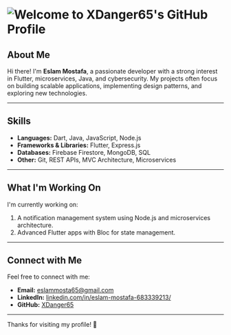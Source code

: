 # <img src="https://readme-typing-svg.demolab.com?font=Fira+Code&size=28&duration=4000&color=F75C7E&center=true&vCenter=true&width=435&lines=Welcome+to+XDanger65's+GitHub+Profile!;I'm+Eslam+Mostafa+%F0%9F%91%8B" alt=" Welcome to XDanger65's GitHub Profile" />

## About Me
Hi there! I'm **Eslam Mostafa**, a passionate developer with a strong interest in Flutter, microservices, Java, and cybersecurity. My projects often focus on building scalable applications, implementing design patterns, and exploring new technologies.

---

## Skills
- **Languages:** Dart, Java, JavaScript, Node.js
- **Frameworks & Libraries:** Flutter, Express.js
- **Databases:** Firebase Firestore, MongoDB, SQL
- **Other:** Git, REST APIs, MVC Architecture, Microservices

---

## What I'm Working On
I'm currently working on:
1. A notification management system using Node.js and microservices architecture.
2. Advanced Flutter apps with Bloc for state management.

---

## Connect with Me
Feel free to connect with me:
- **Email:** [eslammosta65@gmail.com](mailto:eslammosta65@gmail.com)
- **LinkedIn:** [linkedin.com/in/eslam-mostafa-683339213/](https://www.linkedin.com/in/eslam-mostafa-683339213/)
- **GitHub:** [XDanger65](https://github.com/XDanger65)

---

Thanks for visiting my profile! 🚀
